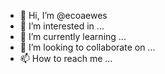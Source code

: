- 👋 Hi, I’m @ecoaewes
- 👀 I’m interested in ...
- 🌱 I’m currently learning ...
- 💞️ I’m looking to collaborate on ...
- 📫 How to reach me ...

<!---
ecoaewes/ecoaewes is a ✨ special ✨ repository because its `README.md` (this file) appears on your GitHub profile.
You can click the Preview link to take a look at your changes.
--->
